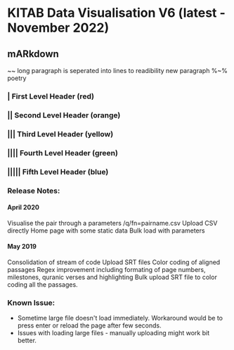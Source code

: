 # KITAB Data Visualisation V6 (latest - November 2022)

## mARkdown

~~ long paragraph is seperated into lines to readibility
new paragraph
%~% poetry

### | First Level Header (red)

### || Second Level Header (orange)

### ||| Third Level Header (yellow)

### |||| Fourth Level Header (green)

### ||||| Fifth Level Header (blue)

### Release Notes:

#### April 2020

Visualise the pair through a parameters
/q/fn=pairname.csv
Upload CSV directly
Home page with some static data
Bulk load with parameters

#### May 2019

Consolidation of stream of code
Upload SRT files
Color coding of aligned passages
Regex improvement including formating of page numbers, milestones, quranic verses and highlighting
Bulk upload SRT file to color coding all the passages.

### Known Issue:

- Sometime large file doesn't load immediately. Workaround would be to press enter or reload the page after few seconds.
- Issues with loading large files - manually uploading might work bit better.
